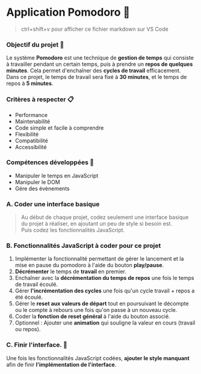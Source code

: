 # Application Pomodoro 🍅

> ctrl+shift+v pour afficher ce fichier markdown sur VS Code

### Objectif du projet 🎯

Le système **Pomodoro** est une technique de **gestion de temps** qui consiste à travailler pendant un certain temps, puis à prendre un **repos de quelques minutes**.
Cela permet d'enchaîner des **cycles de travail** efficacement.<br>
Dans ce projet, le temps de travail sera fixé à **30 minutes**, et le temps de repos à **5 minutes**.

### Critères à respecter 📋

- Performance
- Maintenabilité
- Code simple et facile à comprendre
- Flexibilité
- Compatibilité
- Accessibilité

### Compétences développées 💪

- Manipuler le temps en JavaScript
- Manipuler le DOM
- Gére des évènements

### A. Coder une interface basique

> Au début de chaque projet, codez seulement une interface basique du projet à réaliser, en ajoutant un peu de style si besoin est. <br>
> Puis codez les fonctionnalités JavaScript.

### B. Fonctionnalités JavaScript à coder pour ce projet

1. Implémenter la fonctionnalité permettant de gérer le lancement et la mise en pause du pomodoro à l'aide du bouton **play/pause**.
3. **Décrémenter** le temps de **travail** en premier.
4. Enchaîner avec la **décrémentation du temps de repos** une fois le temps de travail écoulé.
5. Gérer **l'incrémentation des cycles** une fois qu'un cycle travail + repos a été écoulé.
6. Gérer le **reset aux valeurs de départ** tout en poursuivant le décompte ou le compte à rebours une fois qu'on passe à un nouveau cycle.
7. Coder la **fonction de reset général** à l'aide du bouton associé.
8. Optionnel : Ajouter une **animation** qui souligne la valeur en cours (travail ou repos).

### C. Finir l'interface. 🎨

Une fois les fonctionnalités JavaScript codées, **ajouter le style manquant** afin de finir **l'implémentation de l'interface**.
